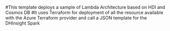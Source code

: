 #This template deploys a sample of Lambda Architecture based on HDI and Cosmos DB
#It uses Terraform for deployment of all the resource available with the Azure Terraform provider and call a JSON template for the DHInsight Spark
